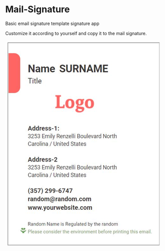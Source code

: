 # Mail-Signature
Basic email signature template signature app

Customize it according to yourself and copy it to the mail signature.

![mail example](mail-signature-example.JPG)

